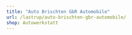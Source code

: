 ```yaml
---
title: "Auto Brischten GbR Automobile"
url: /lastrup/auto-brischten-gbr-automobile/
shop: Autowerkstatt
---
```

